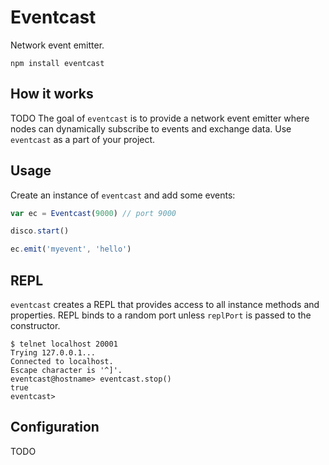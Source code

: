 # Eventcast
Network event emitter.

```
npm install eventcast
```
## How it works

TODO
The goal of `eventcast` is to provide a network event emitter where nodes can dynamically subscribe to events and exchange data. Use `eventcast` as a part of your project.

## Usage

Create an instance of `eventcast` and add some events:

```javascript
var ec = Eventcast(9000) // port 9000

disco.start()

ec.emit('myevent', 'hello')
```

## REPL
`eventcast` creates a REPL that provides access to all instance methods and properties. REPL binds to a random port unless `replPort` is passed to the constructor.

```
$ telnet localhost 20001
Trying 127.0.0.1...
Connected to localhost.
Escape character is '^]'.
eventcast@hostname> eventcast.stop()
true
eventcast>
```

## Configuration
TODO